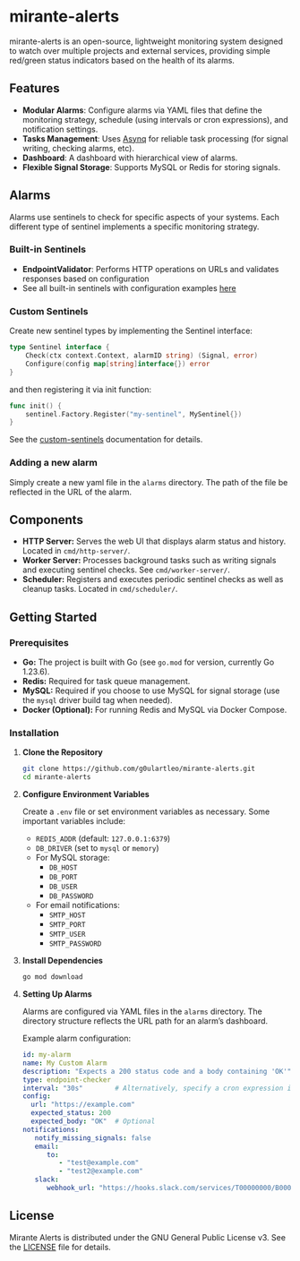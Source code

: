 # mirante-alerts
mirante-alerts is an open-source, lightweight monitoring system designed to watch over multiple projects and external services, providing simple red/green status indicators based on the health of its alarms.

## Features

- **Modular Alarms**: Configure alarms via YAML files that define the monitoring strategy, schedule (using intervals or cron expressions), and notification settings.
- **Tasks Management**: Uses [Asynq](https://github.com/hibiken/asynq) for reliable task processing (for signal writing, checking alarms, etc).
- **Dashboard**: A dashboard with hierarchical view of alarms.
- **Flexible Signal Storage**: Supports MySQL or Redis for storing signals.

## Alarms
Alarms use sentinels to check for specific aspects of your systems. Each different type of sentinel implements a specific monitoring strategy.

### Built-in Sentinels
- **EndpointValidator**: Performs HTTP operations on URLs and validates responses based on configuration
- See all built-in sentinels with configuration examples [here](docs/builtin-sentinels.md)

### Custom Sentinels

Create new sentinel types by implementing the Sentinel interface:

```go
type Sentinel interface {
    Check(ctx context.Context, alarmID string) (Signal, error)
    Configure(config map[string]interface{}) error
}
```

and then registering it via init function:

```go
func init() {
	sentinel.Factory.Register("my-sentinel", MySentinel{})
}
```

See the [custom-sentinels](docs/custom-sentinels.md) documentation for details.


### Adding a new alarm
Simply create a new yaml file in the `alarms` directory. The path of the file be reflected in the URL of the alarm.


## Components

- **HTTP Server:** Serves the web UI that displays alarm status and history. Located in `cmd/http-server/`.
- **Worker Server:** Processes background tasks such as writing signals and executing sentinel checks. See `cmd/worker-server/`.
- **Scheduler:** Registers and executes periodic sentinel checks as well as cleanup tasks. Located in `cmd/scheduler/`.

## Getting Started

### Prerequisites

- **Go:** The project is built with Go (see `go.mod` for version, currently Go 1.23.6).
- **Redis:** Required for task queue management.
- **MySQL:** Required if you choose to use MySQL for signal storage (use the `mysql` driver build tag when needed).
- **Docker (Optional):** For running Redis and MySQL via Docker Compose.

### Installation

1. **Clone the Repository**
   ```bash
   git clone https://github.com/g0ulartleo/mirante-alerts.git
   cd mirante-alerts
   ```

2. **Configure Environment Variables**

   Create a `.env` file or set environment variables as necessary. Some important variables include:
   - `REDIS_ADDR` (default: `127.0.0.1:6379`)
   - `DB_DRIVER` (set to `mysql` or `memory`)
   - For MySQL storage:
     - `DB_HOST`
     - `DB_PORT`
     - `DB_USER`
     - `DB_PASSWORD`
   - For email notifications:
     - `SMTP_HOST`
     - `SMTP_PORT`
     - `SMTP_USER`
     - `SMTP_PASSWORD`

3. **Install Dependencies**
   ```bash
   go mod download
   ```

4. **Setting Up Alarms**

   Alarms are configured via YAML files in the `alarms` directory. The directory structure reflects the URL path for an alarm’s dashboard.

   Example alarm configuration:
   ```yaml
   id: my-alarm
   name: My Custom Alarm
   description: "Expects a 200 status code and a body containing 'OK'"
   type: endpoint-checker
   interval: "30s"        # Alternatively, specify a cron expression in the `cron` field
   config:
     url: "https://example.com"
     expected_status: 200
     expected_body: "OK"  # Optional
   notifications:
      notify_missing_signals: false
      email:
         to: 
            - "test@example.com"
            - "test2@example.com"
      slack:
         webhook_url: "https://hooks.slack.com/services/T00000000/B00000000/XXXXXXXXX"
   ```

## License

Mirante Alerts is distributed under the GNU General Public License v3. See the [LICENSE](LICENSE) file for details.

